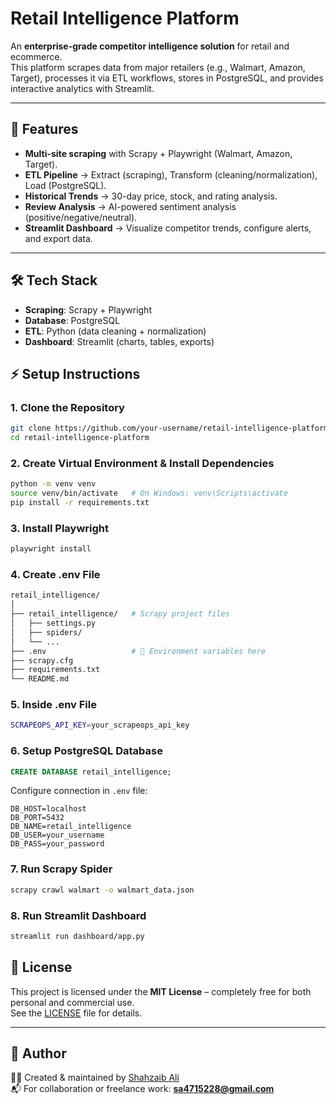 # Retail Intelligence Platform

An **enterprise-grade competitor intelligence solution** for retail and ecommerce.  
This platform scrapes data from major retailers (e.g., Walmart, Amazon, Target), processes it via ETL workflows, stores in PostgreSQL, and provides interactive analytics with Streamlit.

---

## 🚀 Features
- **Multi-site scraping** with Scrapy + Playwright (Walmart, Amazon, Target).
- **ETL Pipeline** → Extract (scraping), Transform (cleaning/normalization), Load (PostgreSQL).
- **Historical Trends** → 30-day price, stock, and rating analysis.
- **Review Analysis** → AI-powered sentiment analysis (positive/negative/neutral).
- **Streamlit Dashboard** → Visualize competitor trends, configure alerts, and export data.

---

## 🛠️ Tech Stack
- **Scraping**: Scrapy + Playwright  
- **Database**: PostgreSQL  
- **ETL**: Python (data cleaning + normalization)  
- **Dashboard**: Streamlit (charts, tables, exports)  


## ⚡ Setup Instructions

### 1. Clone the Repository
```bash
git clone https://github.com/your-username/retail-intelligence-platform.git
cd retail-intelligence-platform
```

### 2. Create Virtual Environment & Install Dependencies
```bash
python -m venv venv
source venv/bin/activate   # On Windows: venv\Scripts\activate
pip install -r requirements.txt
```
### 3. Install Playwright
```bash
playwright install
```
### 4. Create .env File
```bash
retail_intelligence/
│
├── retail_intelligence/   # Scrapy project files
│   ├── settings.py
│   ├── spiders/
│   └── ...
├── .env                   # 🔑 Environment variables here
├── scrapy.cfg
├── requirements.txt
└── README.md
```
### 5. Inside .env File 
```bash
SCRAPEOPS_API_KEY=your_scrapeops_api_key
```
### 6. Setup PostgreSQL Database
```sql
CREATE DATABASE retail_intelligence;
```

Configure connection in `.env` file:
```
DB_HOST=localhost
DB_PORT=5432
DB_NAME=retail_intelligence
DB_USER=your_username
DB_PASS=your_password
```

### 7. Run Scrapy Spider
```bash
scrapy crawl walmart -o walmart_data.json
```

### 8. Run Streamlit Dashboard
```bash
streamlit run dashboard/app.py
```

## 🔹 License
This project is licensed under the **MIT License** – completely free for both personal and commercial use.  
See the [LICENSE](LICENSE) file for details.  

---

## 🔹 Author
👨‍💻 Created & maintained by [Shahzaib Ali](https://github.com/shahzaib-1-no)  
📬 For collaboration or freelance work: **sa4715228@gmail.com**  
